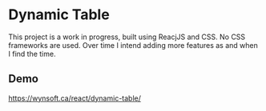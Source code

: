 # Dynamic Table

This project is a work in progress, built using ReacjJS and CSS. No CSS frameworks are used. Over time I intend adding more features as and when I find the time.

## Demo

https://wynsoft.ca/react/dynamic-table/
